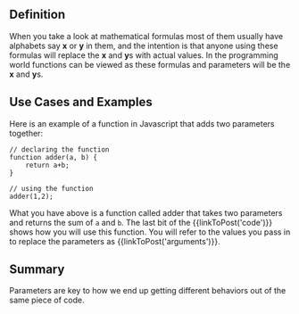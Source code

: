 ## Definition

When you take a look at mathematical formulas most of them usually have alphabets say **x** or **y** in them, and the intention is that anyone using these formulas will replace the **x** and **y**s with actual values. In the programming world functions can be viewed as these formulas and parameters will be the **x** and **y**s.


## Use Cases and Examples

Here is an example of a function in Javascript that adds two parameters together:

```
// declaring the function
function adder(a, b) {
    return a+b;
}

// using the function
adder(1,2);
```

What you have above is a function called adder that takes two parameters and returns the sum of `a` and `b`. The last bit of the {{linkToPost('code')}} shows how you will use this function. 
You will refer to the values you pass in to replace the parameters as {{linkToPost('arguments')}}.

## Summary

Parameters are key to how we end up getting different behaviors out of the same piece of code.

